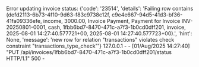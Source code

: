 Error updating invoice status: {'code': '23514', 'details': 'Failing row contains (defd2113-6b73-4f10-9d63-f83c9738c12f, c9e4e667-94d5-41d3-bf36-41fa09336efe, income, 3000.00, Invoice Payment, Payment for Invoice INV-20250801-0001, cash, 1fbb6bd7-8470-471c-a7f3-1b0cd0dff201, invoice, 2025-08-01 14:27:40.577721+00, 2025-08-01 14:27:40.577723+00).', 'hint': None, 'message': 'new row for relation "transactions" violates check constraint "transactions_type_check"'}
127.0.0.1 - - [01/Aug/2025 14:27:40] "PUT /api/invoices/1fbb6bd7-8470-471c-a7f3-1b0cd0dff201/status HTTP/1.1" 500 -